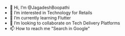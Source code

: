 - 👋 Hi, I’m @JagadeshBoopathi
- 👀 I’m interested in Technology for Retails
- 🌱 I’m currently learning Flutter
- 💞️ I’m looking to collaborate on Tech Delivery Platforms
- 📫 How to reach me "Search in Google"

<!---
JagadeshBoopathi/JagadeshBoopathi is a ✨ special ✨ repository because its `README.md` (this file) appears on your GitHub profile.
You can click the Preview link to take a look at your changes.
--->
